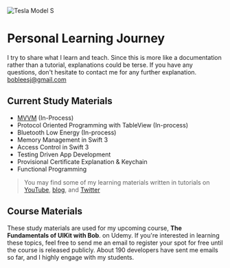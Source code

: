 
![Tesla Model S](https://cdn-images-1.medium.com/max/1800/1*abEpO62UaPGdjhAl9qnVxQ.png)

# Personal Learning Journey
I try to share what I learn and teach. Since this is more like a documentation rather than a tutorial, explanations could be terse. If you have any questions, don't hesitate to contact me for any further explanation. bobleesj@gmail.com

## Current Study Materials 
 * [MVVM](https://github.com/bobleesj/Bob_Learning_Journey/blob/master/Bluetooth_Low_Energy.md) (In-Process)
 * Protocol Oriented Programming with TableView (In-process)
 * Bluetooth Low Energy (In-process)
 * Memory Management in Swift 3 
 * Access Control in Swift 3 
 * Testing Driven App Development
 * Provisional Certificate Explanation & Keychain 
 * Functional Programming 

> You may find some of my learning materials written in tutorials on [YouTube](https://youtube.com/bobthedeveloper), [blog](https://medium.com/@bobleesj), and [Twitter](https://twitter.com/bobleesj)

## Course Materials 
These study materials are used for my upcoming course, **The Fundamentals of UIKit with Bob**. on Udemy. If you're interested in learning these topics, feel free to send me an email to register your spot for free until the course is released publicly. About 190 developers have sent me emails so far, and I highly engage with my students. 
 
